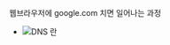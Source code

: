 웹브라우저에 google.com 치면 일어나는 과정

- ![DNS 란](https://velog.io/@leehyunho2001/DNS%EC%97%90-%EB%8C%80%ED%95%9C-%EA%B0%9C%EB%85%90-%EC%9D%B5%ED%9E%88%EA%B8%B0)